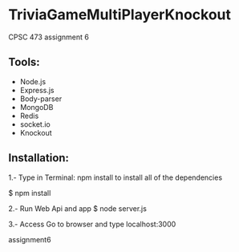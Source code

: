 # TriviaGameMultiPlayerKnockout
CPSC 473 assignment 6

## Tools:

- Node.js
- Express.js
- Body-parser
- MongoDB
- Redis
- socket.io
- Knockout
## Installation:
 1.- Type in Terminal: npm install  to install all of the dependencies

$ npm install

 2.- Run Web Api and app 
$ node server.js


 3.- Access
Go to browser and type localhost:3000




assignment6
